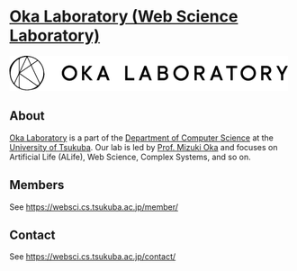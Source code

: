 # [Oka Laboratory (Web Science Laboratory)](https://websci.cs.tsukuba.ac.jp)

![Oka Laboratory](../images/okalab_logo.png)

## About

[Oka Laboratory](https://websci.cs.tsukuba.ac.jp) is a part of the [Department of Computer Science](https://www.coins.tsukuba.ac.jp/) at the [University of Tsukuba](https://www.tsukuba.ac.jp/).
Our lab is led by [Prof. Mizuki Oka](https://websci.cs.tsukuba.ac.jp/member/mizuki-oka/) and focuses on Artificial Life (ALife), Web Science, Complex Systems, and so on.

## Members

See https://websci.cs.tsukuba.ac.jp/member/

## Contact

See https://websci.cs.tsukuba.ac.jp/contact/
